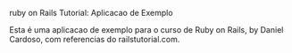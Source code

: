 ruby on Rails Tutorial: Aplicacao de Exemplo

Esta é uma aplicacao de exemplo para o curso de Ruby on Rails,
by Daniel Cardoso, com referencias do railstutorial.com. 